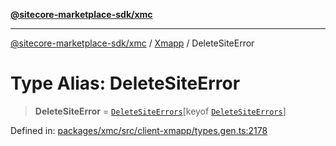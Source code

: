 [**@sitecore-marketplace-sdk/xmc**](../../../../README.md)

***

[@sitecore-marketplace-sdk/xmc](../../../../README.md) / [Xmapp](../README.md) / DeleteSiteError

# Type Alias: DeleteSiteError

> **DeleteSiteError** = [`DeleteSiteErrors`](DeleteSiteErrors.md)\[keyof [`DeleteSiteErrors`](DeleteSiteErrors.md)\]

Defined in: [packages/xmc/src/client-xmapp/types.gen.ts:2178](https://github.com/Sitecore/marketplace-sdk/blob/893df143248e67d8c66e942a96045542130259a0/packages/xmc/src/client-xmapp/types.gen.ts#L2178)
